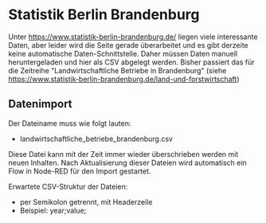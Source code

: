# Statistik Berlin Brandenburg

Unter https://www.statistik-berlin-brandenburg.de/ liegen viele interessante Daten, aber leider wird die Seite gerade überarbeitet und es gibt derzeite keine automatische Daten-Schnittstelle. Daher müssen Daten manuell heruntergeladen und hier als CSV abgelegt werden. Bisher passiert das für die Zeitreihe "Landwirtschaftliche Betriebe in Brandenburg" (siehe https://www.statistik-berlin-brandenburg.de/land-und-forstwirtschaft)

## Datenimport

Der Dateiname muss wie folgt lauten:

- landwirtschaftliche_betriebe_brandenburg.csv

Diese Datei kann mit der Zeit immer wieder überschrieben werden mit neuen Inhalten. Nach Aktualisierung dieser Dateien wird automatisch ein Flow in Node-RED für den Import gestartet.

Erwartete CSV-Struktur der Dateien:

- per Semikolon getrennt, mit Headerzeile
- Beispiel: year;value;
